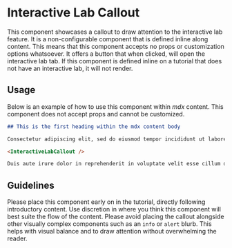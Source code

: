 # Interactive Lab Callout

This component showcases a callout to draw attention to the interactive lab feature. It is a non-configurable component that is defined inline along content. This means that this component accepts no props or customization options whatsoever. It offers a button that when clicked, will open the interactive lab tab. If this component is defined inline on a tutorial that does not have an interactive lab, it will not render.

## Usage

Below is an example of how to use this component within _mdx_ content. This component does not accept props and cannot be customized.

```md
## This is the first heading within the mdx content body

Consectetur adipiscing elit, sed do eiusmod tempor incididunt ut labore et dolore magna aliqua. Ut enim ad minim veniam, quis nostrud exercitation ullamco laboris nisi ut aliquip ex ea commodo consequat.

<InteractiveLabCallout />

Duis aute irure dolor in reprehenderit in voluptate velit esse cillum dolore eu fugiat nulla pariatur. Excepteur sint occaecat cupidatat non proident, sunt in culpa qui officia deserunt mollit anim id est laborum.
```

## Guidelines

Please place this component early on in the tutorial, directly following introductory content. Use discretion in where you think this component will best suite the flow of the content. Please avoid placing the callout alongside other visually complex components such as an `info` or `alert` blurb. This helps with visual balance and to draw attention without overwhelming the reader.
